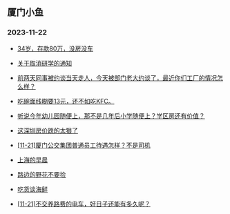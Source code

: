 ## 厦门小鱼 
### 2023-11-22

+ [34岁，存款80万，没房没车](http://bbs.xmfish.com/read-htm-tid-18108955.html)

+ [关于取消研学的通知](http://bbs.xmfish.com/read-htm-tid-18108988.html)

+ [前两天同事被约谈当天走人，今天被部门老大约谈了，最近你们工厂的情况怎么样？](http://bbs.xmfish.com/read-htm-tid-18109059.html)

+ [吃碗面线糊要13元，还不如吃KFC。](http://bbs.xmfish.com/read-htm-tid-18108965.html)

+ [听说今年幼儿园随便上，那不是几年后小学随便上？学区房还有价值？](http://bbs.xmfish.com/read-htm-tid-18108984.html)

+ [这深圳房价跌的太狠了](http://bbs.xmfish.com/read-htm-tid-18109204.html)

+ [[11-21]厦门公交集团普通员工待遇怎样？不是司机](http://bbs.xmfish.com/read-htm-tid-18108980.html)

+ [上海的早晨](http://bbs.xmfish.com/read-htm-tid-18108962.html)

+ [路边的野花不要捡](http://bbs.xmfish.com/read-htm-tid-18109227.html)

+ [吃货谈海鲜](http://bbs.xmfish.com/read-htm-tid-18109168.html)

+ [[11-21]不交养路费的电车，好日子还能有多久呢？](http://bbs.xmfish.com/read-htm-tid-18109067.html)

